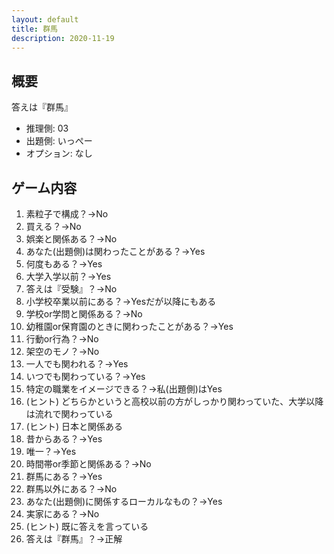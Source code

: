 ```yaml
---
layout: default
title: 群馬
description: 2020-11-19
---
```


## 概要

答えは『群馬』

- 推理側: 03
- 出題側: いっぺー
- オプション: なし

## ゲーム内容

1. 素粒子で構成？→No
2. 買える？→No
3. 娯楽と関係ある？→No
4. あなた(出題側)は関わったことがある？→Yes
5. 何度もある？→Yes
6. 大学入学以前？→Yes
7. 答えは『受験』？→No
8. 小学校卒業以前にある？→Yesだが以降にもある
9. 学校or学問と関係ある？→No
10. 幼稚園or保育園のときに関わったことがある？→Yes
11. 行動or行為？→No
12. 架空のモノ？→No
13. 一人でも関われる？→Yes
14. いつでも関わっている？→Yes
15. 特定の職業をイメージできる？→私(出題側)はYes
16. (ヒント) どちらかというと高校以前の方がしっかり関わっていた、大学以降は流れで関わっている
17. (ヒント) 日本と関係ある
18. 昔からある？→Yes
19. 唯一？→Yes
20. 時間帯or季節と関係ある？→No
21. 群馬にある？→Yes
22. 群馬以外にある？→No
23. あなた(出題側)に関係するローカルなもの？→Yes
24. 実家にある？→No
25. (ヒント) 既に答えを言っている
26. 答えは『群馬』？→正解
